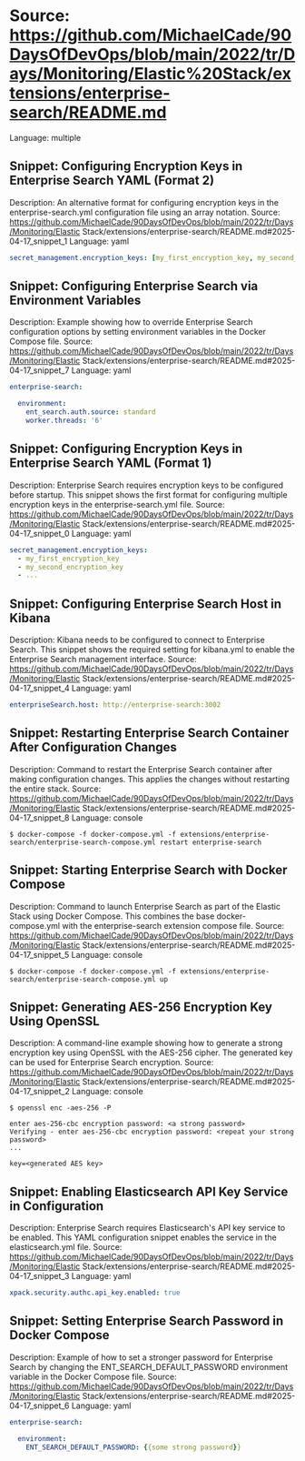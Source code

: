 # Source: https://github.com/MichaelCade/90DaysOfDevOps/blob/main/2022/tr/Days/Monitoring/Elastic%20Stack/extensions/enterprise-search/README.md
Language: multiple

## Snippet: Configuring Encryption Keys in Enterprise Search YAML (Format 2)
Description: An alternative format for configuring encryption keys in the enterprise-search.yml configuration file using an array notation.
Source: https://github.com/MichaelCade/90DaysOfDevOps/blob/main/2022/tr/Days/Monitoring/Elastic Stack/extensions/enterprise-search/README.md#2025-04-17_snippet_1
Language: yaml

```yaml
secret_management.encryption_keys: [my_first_encryption_key, my_second_encryption_key, ...]
```

## Snippet: Configuring Enterprise Search via Environment Variables
Description: Example showing how to override Enterprise Search configuration options by setting environment variables in the Docker Compose file.
Source: https://github.com/MichaelCade/90DaysOfDevOps/blob/main/2022/tr/Days/Monitoring/Elastic Stack/extensions/enterprise-search/README.md#2025-04-17_snippet_7
Language: yaml

```yaml
enterprise-search:

  environment:
    ent_search.auth.source: standard
    worker.threads: '6'
```

## Snippet: Configuring Encryption Keys in Enterprise Search YAML (Format 1)
Description: Enterprise Search requires encryption keys to be configured before startup. This snippet shows the first format for configuring multiple encryption keys in the enterprise-search.yml file.
Source: https://github.com/MichaelCade/90DaysOfDevOps/blob/main/2022/tr/Days/Monitoring/Elastic Stack/extensions/enterprise-search/README.md#2025-04-17_snippet_0
Language: yaml

```yaml
secret_management.encryption_keys:
  - my_first_encryption_key
  - my_second_encryption_key
  - ...
```

## Snippet: Configuring Enterprise Search Host in Kibana
Description: Kibana needs to be configured to connect to Enterprise Search. This snippet shows the required setting for kibana.yml to enable the Enterprise Search management interface.
Source: https://github.com/MichaelCade/90DaysOfDevOps/blob/main/2022/tr/Days/Monitoring/Elastic Stack/extensions/enterprise-search/README.md#2025-04-17_snippet_4
Language: yaml

```yaml
enterpriseSearch.host: http://enterprise-search:3002
```

## Snippet: Restarting Enterprise Search Container After Configuration Changes
Description: Command to restart the Enterprise Search container after making configuration changes. This applies the changes without restarting the entire stack.
Source: https://github.com/MichaelCade/90DaysOfDevOps/blob/main/2022/tr/Days/Monitoring/Elastic Stack/extensions/enterprise-search/README.md#2025-04-17_snippet_8
Language: console

```console
$ docker-compose -f docker-compose.yml -f extensions/enterprise-search/enterprise-search-compose.yml restart enterprise-search
```

## Snippet: Starting Enterprise Search with Docker Compose
Description: Command to launch Enterprise Search as part of the Elastic Stack using Docker Compose. This combines the base docker-compose.yml with the enterprise-search extension compose file.
Source: https://github.com/MichaelCade/90DaysOfDevOps/blob/main/2022/tr/Days/Monitoring/Elastic Stack/extensions/enterprise-search/README.md#2025-04-17_snippet_5
Language: console

```console
$ docker-compose -f docker-compose.yml -f extensions/enterprise-search/enterprise-search-compose.yml up
```

## Snippet: Generating AES-256 Encryption Key Using OpenSSL
Description: A command-line example showing how to generate a strong encryption key using OpenSSL with the AES-256 cipher. The generated key can be used for Enterprise Search encryption.
Source: https://github.com/MichaelCade/90DaysOfDevOps/blob/main/2022/tr/Days/Monitoring/Elastic Stack/extensions/enterprise-search/README.md#2025-04-17_snippet_2
Language: console

```console
$ openssl enc -aes-256 -P

enter aes-256-cbc encryption password: <a strong password>
Verifying - enter aes-256-cbc encryption password: <repeat your strong password>
...

key=<generated AES key>
```

## Snippet: Enabling Elasticsearch API Key Service in Configuration
Description: Enterprise Search requires Elasticsearch's API key service to be enabled. This YAML configuration snippet enables the service in the elasticsearch.yml file.
Source: https://github.com/MichaelCade/90DaysOfDevOps/blob/main/2022/tr/Days/Monitoring/Elastic Stack/extensions/enterprise-search/README.md#2025-04-17_snippet_3
Language: yaml

```yaml
xpack.security.authc.api_key.enabled: true
```

## Snippet: Setting Enterprise Search Password in Docker Compose
Description: Example of how to set a stronger password for Enterprise Search by changing the ENT_SEARCH_DEFAULT_PASSWORD environment variable in the Docker Compose file.
Source: https://github.com/MichaelCade/90DaysOfDevOps/blob/main/2022/tr/Days/Monitoring/Elastic Stack/extensions/enterprise-search/README.md#2025-04-17_snippet_6
Language: yaml

```yaml
enterprise-search:

  environment:
    ENT_SEARCH_DEFAULT_PASSWORD: {{some strong password}}
```